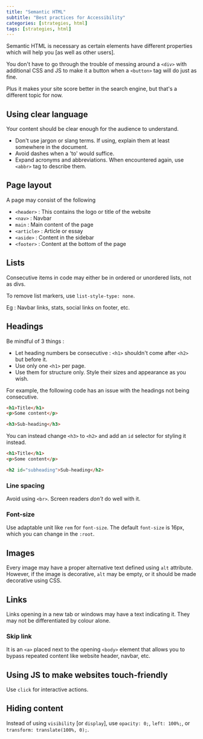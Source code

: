 ```yaml
---
title: "Semantic HTML"
subtitle: "Best practices for Accessibility"
categories: [strategies, html]
tags: [strategies, html]
---
```


Semantic HTML is necessary as certain elements have different properties which will help you [as well as other users].

You don't have to go through the trouble of messing around a `<div>` with additional CSS and JS to make it a button when a `<button>` tag will do just as fine.

Plus it makes your site score better in the search engine, but that's a different topic for now.

## Using clear language

Your content should be clear enough for the audience to understand.

- Don't use jargon or slang terms. If using, explain them at least somewhere in the document.
- Avoid dashes when a 'to' would suffice.
- Expand acronyms and abbreviations. When encountered again, use `<abbr>` tag to describe them.

## Page layout

A page may consist of the following

- `<header>` : This contains the logo or title of the website
- `<nav>` : Navbar
- `main` : Main content of the page
- `<article>` : Article or essay
- `<aside>` : Content in the sidebar
- `<footer>` : Content at the bottom of the page

## Lists

Consecutive items in code may either be in ordered or unordered lists, not as divs.

To remove list markers, use ``list-style-type: none``.

Eg : Navbar links, stats, social links on footer, etc.

## Headings

Be mindful of 3 things :

- Let heading numbers be consecutive : `<h1>` shouldn't come after `<h2>` but before it.
- Use only one `<h1>` per page.
- Use them for structure only. Style their sizes and appearance as you wish.

For example, the following code has an issue with the headings not being consecutive.

```html
<h1>Title</h1>
<p>Some content</p>

<h3>Sub-heading</h3>
```

You can instead change `<h3>` to `<h2>` and add an `id` selector for styling it instead.

```html
<h1>Title</h1>
<p>Some content</p>

<h2 id="subheading">Sub-heading</h2>
```

### Line spacing

Avoid using `<br>`. Screen readers *don't* do well with it.

### Font-size

Use adaptable unit like `rem` for `font-size`. The default `font-size` is 16px, which you can change in the `:root`.

## Images

Every image may have a proper alternative text defined using `alt` attribute. However, if the image is decorative, `alt` may be empty, or it should be made decorative using CSS.

## Links

Links opening in a new tab or windows may have a text indicating it. They may not be differentiated by colour alone.

### Skip link

It is an `<a>` placed next to the opening `<body>` element that allows you to bypass repeated content like website header, navbar, etc.

## Using JS to make websites touch-friendly

Use `click` for interactive actions.

## Hiding content

Instead of using `visibility` [or `display`], use ``opacity: 0;``, ``left: 100%;``, or ``transform: translate(100%, 0);``.

